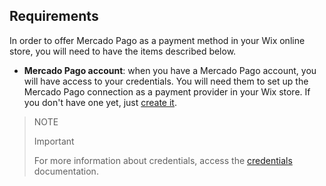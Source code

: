 ## Requirements

In order to offer Mercado Pago as a payment method in your Wix online store, you will need to have the items described below.
 - **Mercado Pago account**: when you have a Mercado Pago account, you will have access to your credentials. You will need them to set up the Mercado Pago connection as a payment provider in your Wix store. If you don't have one yet, just [create it](https://www.mercadopago[FAKER][URL][DOMAIN]/hub/registration/landing).

>NOTE
>
>Important
>
> For more information about credentials, access the [credentials](https://www.mercadopago[FAKER][URL][DOMAIN]/developers/en/guides/resources/credentials) documentation.